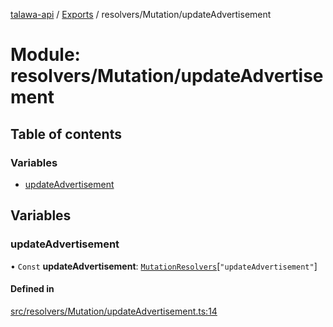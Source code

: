 [talawa-api](../README.md) / [Exports](../modules.md) / resolvers/Mutation/updateAdvertisement

# Module: resolvers/Mutation/updateAdvertisement

## Table of contents

### Variables

- [updateAdvertisement](resolvers_Mutation_updateAdvertisement.md#updateadvertisement)

## Variables

### updateAdvertisement

• `Const` **updateAdvertisement**: [`MutationResolvers`](types_generatedGraphQLTypes.md#mutationresolvers)[``"updateAdvertisement"``]

#### Defined in

[src/resolvers/Mutation/updateAdvertisement.ts:14](https://github.com/PalisadoesFoundation/talawa-api/blob/7fc03c3/src/resolvers/Mutation/updateAdvertisement.ts#L14)
